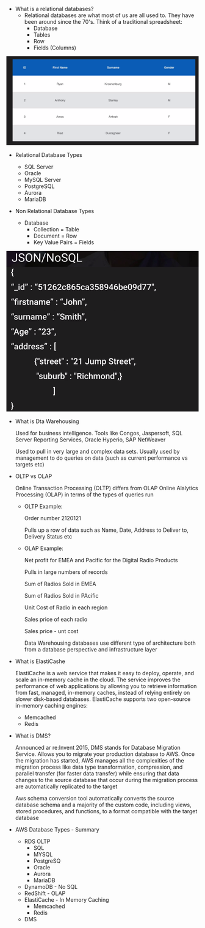 
- What is a relational databases?
	- Relational databases are what most of us are all used to. 
	  They have been around since the 70's. Think of a traditional spreadsheet:
	  	- Database
	  	- Tables
	  	- Row
	  	- Fields (Columns)
	  	
![S3 ](../images/databases_overview_concepts/db_concept_1.png)	  	

- Relational Database Types
	- SQL Server
	- Oracle
	- MySQL Server
	- PostgreSQL
	- Aurora
	- MariaDB
	
- Non Relational Database Types
	- Database
		- Collection 	  = Table 
		- Document   	  = Row
		- Key Value Pairs = Fields
		
![S3 ](../images/databases_overview_concepts/db_concept_2.png)	  
			

- What is Dta Warehousing

	Used for business intelligence. Tools like Congos, Jaspersoft, SQL Server Reporting Services, Oracle Hyperio, SAP NetWeaver
	
	Used to pull in very large and complex data sets. Usually used by management to do queries on data (such as current performance vs targets etc)
	
- OLTP vs OLAP	

	Online Transaction Processing (OLTP) differs from OLAP Online Alalytics Processing (OLAP) in terms of the types of queries run
	
	- OLTP Example:
	
		Order number 2120121
		
		Pulls up a row of data such as Name, Date, Address to Deliver to, Delivery Status etc
		
	- OLAP Example:
		
		Net profit for EMEA and Pacific for the Digital Radio Products
		
		Pulls in large numbers of records
		
		Sum of Radios Sold in EMEA
		
		Sum of Radios Sold in PAcific
		
		Unit Cost of Radio in each region
		
		Sales price of each radio
		
		Sales price - unt cost
		
		Data Warehousing databases use different type of architecture both from a database perspective and infrastructure layer
		
- What is ElastiCashe
		
	ElastiCache is a web service that makes it easy to deploy, operate, and scale an in-memory cache in the cloud.
	The service improves the performance of web applications by allowing you to retrieve information from fast, managed, 
	in-memory caches, instead of relying entirely on slower disk-based databases. ElastiCache supports two open-source in-memory caching engines:
	- Memcached
	- Redis
	
- What is DMS?
	
	Announced ar re:Invent 2015, DMS stands for Database Migration Service.
	Allows you to migrate your production database to AWS. 
	Once the migration has started, AWS manages all the complexities of the migration process like data type transformation, compression, and 
	parallel transfer (for faster data transfer) while ensuring that data changes to the source database that occur
	during the migration process are automatically replicated to the target
	
	Aws schema conversion tool automatically converts the source database schema and a majority of the custom code, 
	including views, stored procedures, and functions, to a format compatible with the target database
	
- AWS Database Types - Summary
	- RDS OLTP
		- SQL
		- MYSQL
		- PostgreSQ
		- Oracle
		- Aurora
		- MariaDB
	- DynamoDB - No SQL
	- RedShift - OLAP
	- ElastiCache - In Memory Caching
		- Memcached
		- Redis
	- DMS	
	
	
	

	  	